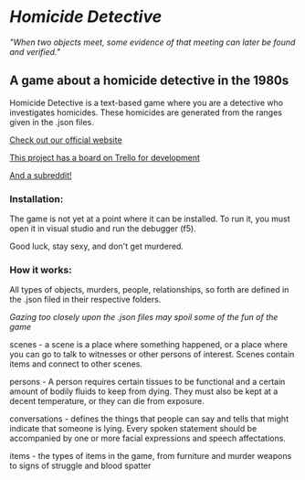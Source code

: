 # _Homicide Detective_

_"When two objects meet, some evidence of that meeting can later be found and verified."_

## A game about a homicide detective in the 1980s

Homicide Detective is a text-based game where you are a detective who investigates homicides. These homicides are generated from the ranges given in the .json files. 

[Check out our official website](https://homicide-detective.com)

[This project has a board on Trello for development](https://trello.com/invite/b/qngR0CGL/35e762327185af78bdd2959332b87e0d/homicide-detective)

[And a subreddit!](https://www.reddit.com/r/HomicideDetective)

### Installation:

The game is not yet at a point where it can be installed. To run it, you must open it in visual studio and run the debugger (f5).

Good luck, stay sexy, and don't get murdered.

### How it works:

All types of objects, murders, people, relationships, so forth are defined in the .json filed in their respective folders.

_Gazing too closely upon the .json files may spoil some of the fun of the game_

scenes - a scene is a place where something happened, or a place where you can go to talk to witnesses or other persons of interest. Scenes contain items and connect to other scenes.

persons - A person requires certain tissues to be functional and a certain amount of bodily fluids to keep from dying. They must also be kept at a decent temperature, or they can die from exposure.

conversations - defines the things that people can say and tells that might indicate that someone is lying. Every spoken statement should be accompanied by one or more facial expressions and speech affectations.

items - the types of items in the game, from furniture and murder weapons to signs of struggle and blood spatter